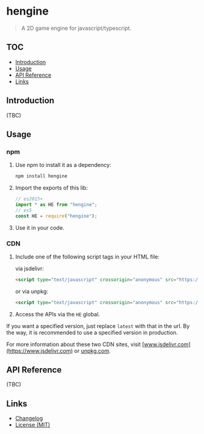 # hengine

> A 2D game engine for javascript/typescript.

## TOC

- [Introduction](#introduction)
- [Usage](#usage)
- [API Reference](#api-reference)
- [Links](#links)

## Introduction

(TBC)

## Usage

### npm

1. Use npm to install it as a dependency:

    ```bash
    npm install hengine
    ```

2. Import the exports of this lib:

    ```js
    // es2015+
    import * as HE from "hengine";
    // es5
    const HE = require("hengine");
    ```

3. Use it in your code.

### CDN

1. Include one of the following script tags in your HTML file:

    via jsdelivr:

    ```html
    <script type="text/javascript" crossorigin="anonymous" src="https://cdn.jsdelivr.net/npm/hengine@latest/dist/hengine.umd.min.js"></script>
    ```

    or via unpkg:

    ```html
    <script type="text/javascript" crossorigin="anonymous" src="https://unpkg.com/hengine@latest/dist/hengine.umd.min.js"></script>
    ```

2. Access the APIs via the `HE` global.

If you want a specified version, just replace `latest` with that in the url. By the way, it is recommended to use a specified version in production.

For more information about these two CDN sites, visit [www.jsdelivr.com](https://www.jsdelivr.com) or [unpkg.com](https://unpkg.com).

## API Reference

(TBC)

## Links

- [Changelog](./CHANGELOG.md)
- [License (MIT)](./LICENSE)

